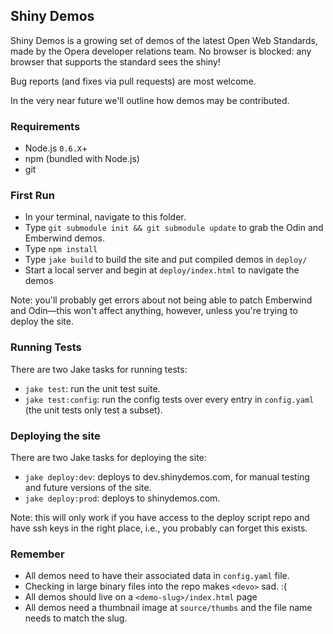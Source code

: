 ## Shiny Demos

Shiny Demos is a growing set of demos of the latest Open Web Standards, made by the Opera developer relations team. No browser is blocked: any browser that supports the standard sees the shiny!

Bug reports (and fixes via pull requests) are most welcome. 

In the very near future we'll outline how demos may be contributed.

### Requirements

* Node.js `0.6.X`+
* npm (bundled with Node.js)
* git

### First Run

- In your terminal, navigate to this folder.
- Type `git submodule init && git submodule update` to grab the Odin and Emberwind demos.
- Type `npm install`
- Type `jake build` to build the site and put compiled demos in `deploy/`
- Start a local server and begin at `deploy/index.html` to navigate the demos

Note: you'll probably get errors about not being able to patch Emberwind and Odin&mdash;this won't affect anything, however, unless you're trying to deploy the site.


### Running Tests

There are two Jake tasks for running tests:

  * `jake test`: run the unit test suite.
  * `jake test:config`: run the config tests over every entry in `config.yaml` (the unit tests only test a subset).
  
### Deploying the site

There are two Jake tasks for deploying the site:

 * `jake deploy:dev`: deploys to dev.shinydemos.com, for manual testing and future versions of the site.
 * `jake deploy:prod`: deploys to shinydemos.com.
 
 Note: this will only work if you have access to the deploy script repo and have ssh keys in the right place, i.e., you probably can forget this exists.

### Remember

- All demos need to have their associated data in `config.yaml` file.
- Checking in large binary files into the repo makes `<devo>` sad. :(
- All demos should live on a `<demo-slug>/index.html` page
- All demos need a thumbnail image at `source/thumbs` and the file name needs to match the slug.
